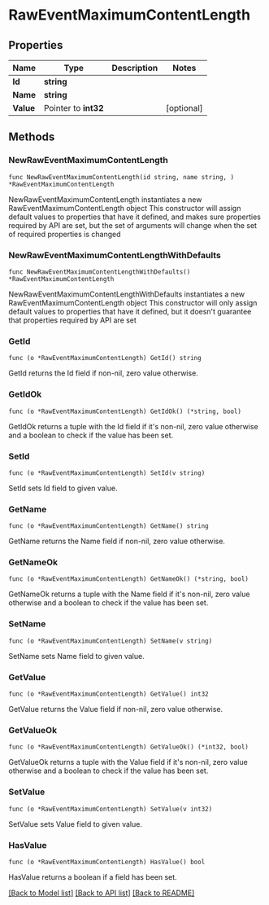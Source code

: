 # RawEventMaximumContentLength

## Properties

Name | Type | Description | Notes
------------ | ------------- | ------------- | -------------
**Id** | **string** |  | 
**Name** | **string** |  | 
**Value** | Pointer to **int32** |  | [optional] 

## Methods

### NewRawEventMaximumContentLength

`func NewRawEventMaximumContentLength(id string, name string, ) *RawEventMaximumContentLength`

NewRawEventMaximumContentLength instantiates a new RawEventMaximumContentLength object
This constructor will assign default values to properties that have it defined,
and makes sure properties required by API are set, but the set of arguments
will change when the set of required properties is changed

### NewRawEventMaximumContentLengthWithDefaults

`func NewRawEventMaximumContentLengthWithDefaults() *RawEventMaximumContentLength`

NewRawEventMaximumContentLengthWithDefaults instantiates a new RawEventMaximumContentLength object
This constructor will only assign default values to properties that have it defined,
but it doesn't guarantee that properties required by API are set

### GetId

`func (o *RawEventMaximumContentLength) GetId() string`

GetId returns the Id field if non-nil, zero value otherwise.

### GetIdOk

`func (o *RawEventMaximumContentLength) GetIdOk() (*string, bool)`

GetIdOk returns a tuple with the Id field if it's non-nil, zero value otherwise
and a boolean to check if the value has been set.

### SetId

`func (o *RawEventMaximumContentLength) SetId(v string)`

SetId sets Id field to given value.


### GetName

`func (o *RawEventMaximumContentLength) GetName() string`

GetName returns the Name field if non-nil, zero value otherwise.

### GetNameOk

`func (o *RawEventMaximumContentLength) GetNameOk() (*string, bool)`

GetNameOk returns a tuple with the Name field if it's non-nil, zero value otherwise
and a boolean to check if the value has been set.

### SetName

`func (o *RawEventMaximumContentLength) SetName(v string)`

SetName sets Name field to given value.


### GetValue

`func (o *RawEventMaximumContentLength) GetValue() int32`

GetValue returns the Value field if non-nil, zero value otherwise.

### GetValueOk

`func (o *RawEventMaximumContentLength) GetValueOk() (*int32, bool)`

GetValueOk returns a tuple with the Value field if it's non-nil, zero value otherwise
and a boolean to check if the value has been set.

### SetValue

`func (o *RawEventMaximumContentLength) SetValue(v int32)`

SetValue sets Value field to given value.

### HasValue

`func (o *RawEventMaximumContentLength) HasValue() bool`

HasValue returns a boolean if a field has been set.


[[Back to Model list]](../README.md#documentation-for-models) [[Back to API list]](../README.md#documentation-for-api-endpoints) [[Back to README]](../README.md)


